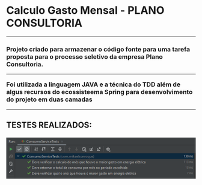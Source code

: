 <h1>Calculo Gasto Mensal - PLANO CONSULTORIA</h1>

______

<h3>Projeto criado para armazenar o código fonte para uma tarefa proposta para o processo seletivo da empresa Plano Consultoria.


______

Foi utilizada a linguagem JAVA e a técnica do TDD além de algus recursos do ecossisteema Spring para desenvolvimento do projeto em duas camadas

______

<h2> TESTES REALIZADOS:

![testes](src/main/resources/img/img.png)
